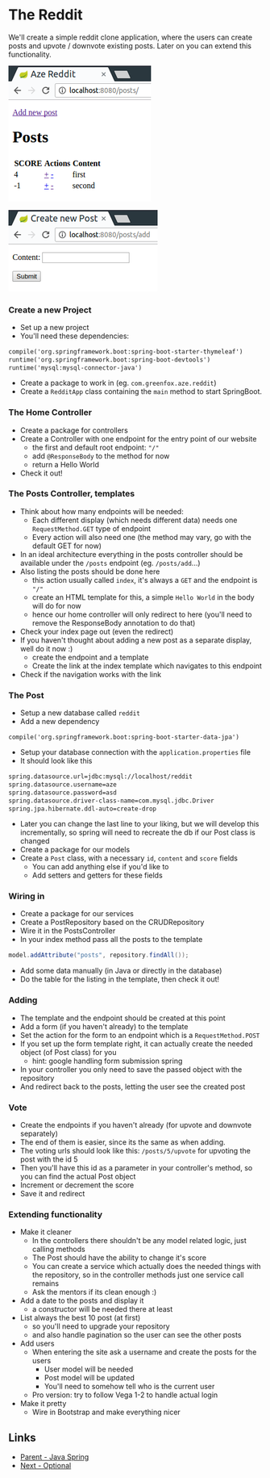 # The Reddit
We'll create a simple reddit clone application, where the users can create posts and upvote / downvote existing posts. Later on you can extend this functionality.

![Posts](posts.png)

![Add](add.png)

### Create a new Project
- Set up a new project
- You'll need these dependencies:
```
compile('org.springframework.boot:spring-boot-starter-thymeleaf')
runtime('org.springframework.boot:spring-boot-devtools')
runtime('mysql:mysql-connector-java')
```
- Create a package to work in (eg. `com.greenfox.aze.reddit`)
- Create a `RedditApp` class containing the `main` method to start SpringBoot.

### The Home Controller
- Create a package for controllers
- Create a Controller with one endpoint for the entry point of our website
    - the first and default root endpoint: `"/"`
    - add `@ResponseBody` to the method for now
    - return a Hello World
- Check it out!

### The Posts Controller, templates
- Think about how many endpoints will be needed:
    - Each different display (which needs different data) needs one `RequestMethod.GET` type of endpoint
    - Every action will also need one (the method may vary, go with the default GET for now)
- In an ideal architecture everything in the posts controller should be available under the `/posts` endpoint (eg. `/posts/add`...)
- Also listing the posts should be done here
    - this action usually called `index`, it's always a `GET` and the endpoint is `"/"`
    - create an HTML template for this, a simple `Hello World` in the body will do for now
    - hence our home controller will only redirect to here (you'll need to remove the ResponseBody annotation to do that)
- Check your index page out (even the redirect)
- If you haven't thought about adding a new post as a separate display, well do it now :)
    - create the endpoint and a template
    - Create the link at the index template which navigates to this endpoint
- Check if the navigation works with the link

### The Post
- Setup a new database called `reddit`
- Add a new dependency
```
compile('org.springframework.boot:spring-boot-starter-data-jpa')
```
- Setup your database connection with the `application.properties` file
- It should look like this
```
spring.datasource.url=jdbc:mysql://localhost/reddit
spring.datasource.username=aze
spring.datasource.password=asd
spring.datasource.driver-class-name=com.mysql.jdbc.Driver
spring.jpa.hibernate.ddl-auto=create-drop
```
- Later you can change the last line to your liking, but we will develop this incrementally, so spring will need to recreate the db if our Post class is changed
- Create a package for our models
- Create a `Post` class, with a necessary `id`, `content` and `score` fields
    - You can add anything else if you'd like to
    - Add setters and getters for these fields

### Wiring in
- Create a package for our services
- Create a PostRepository based on the CRUDRepository
- Wire it in the PostsController
- In your index method pass all the posts to the template
```java
model.addAttribute("posts", repository.findAll());
```
- Add some data manually (in Java or directly in the database)
- Do the table for the listing in the template, then check it out!

### Adding
- The template and the endpoint should be created at this point
- Add a form (if you haven't already) to the template
- Set the action for the form to an endpoint which is a `RequestMethod.POST`
- If you set up the form template right, it can actually create the needed object (of Post class) for you
    - hint: google handling form submission spring
- In your controller you only need to save the passed object with the repository
- And redirect back to the posts, letting the user see the created post

### Vote
- Create the endpoints if you haven't already (for upvote and downvote separately)
- The end of them is easier, since its the same as when adding.
- The voting urls should look like this: `/posts/5/upvote` for upvoting the post with the id 5
- Then you'll have this id as a parameter in your controller's method, so you can find the actual Post object
- Increment or decrement the score
- Save it and redirect

### Extending functionality
- Make it cleaner
    - In the controllers there shouldn't be any model related logic, just calling methods
    - The Post should have the ability to change it's score
    - You can create a service which actually does the needed things with the repository, so in the controller methods just one service call remains
    - Ask the mentors if its clean enough :)
- Add a date to the posts and display it
    - a constructor will be needed there at least
- List always the best 10 post (at first)
    - so you'll need to upgrade your repository
    - and also handle pagination so the user can see the other posts
- Add users
    - When entering the site ask a username and create the posts for the users
        - User model will be needed
        - Post model will be updated
        - You'll need to somehow tell who is the current user
    - Pro version: try to follow Vega 1-2 to handle actual login
- Make it pretty
    - Wire in Bootstrap and make everything nicer

## Links
- [Parent - Java Spring](../README.md)
- [Next - Optional](./Workshop01.md)
